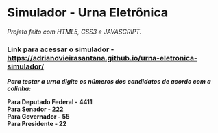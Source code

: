 # Simulador - Urna Eletrônica <br />

_Projeto feito com HTML5, CSS3 e JAVASCRIPT._

### Link para acessar o simulador - https://adrianovieirasantana.github.io/urna-eletronica-simulador/ <br />

__***Para testar a urna digite os números dos candidatos de acordo com a colinha:***__ <br />

**Para Deputado Federal - 4411** <br />
**Para Senador - 222**  <br />
**Para Governador - 55**  <br />
**Para Presidente - 22**  <br />                                        
                      



